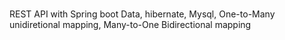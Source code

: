 # 
REST API with Spring boot Data, hibernate, Mysql, One-to-Many unidiretional mapping, Many-to-One Bidirectional mapping
